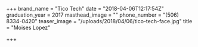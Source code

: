 +++
brand_name = "Tico Tech"
date = "2018-04-06T12:17:54Z"
graduation_year = 2017
masthead_image = ""
phone_number = "(506) 8334-0420"
teaser_image = "/uploads/2018/04/06/tico-tech-face.jpg"
title = "Moises Lopez"

+++
